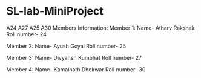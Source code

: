 # SL-lab-MiniProject
A24 A27 A25 A30 
Members Information: 
Member 1: 
Name- Atharv Rakshak 
Roll number- 24

Member 2: 
Name- Ayush Goyal 
Roll number- 25

Member 3: 
Name- Divyansh Kumbhat 
Roll number- 27

Member 4: 
Name- Kamalnath Dhekwar 
Roll number- 30
